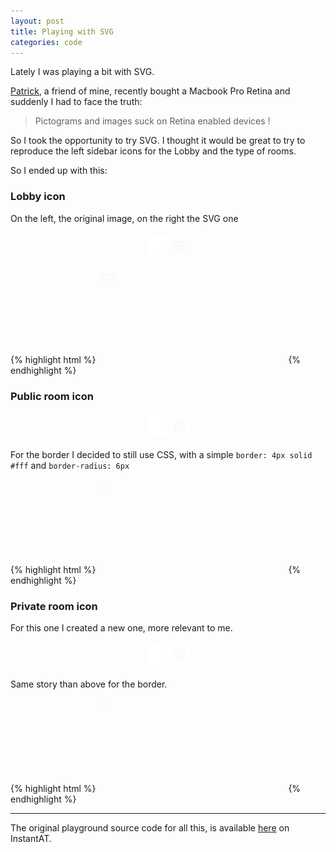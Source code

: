 ```yaml
---
layout: post
title: Playing with SVG
categories: code
---
```


<!-- excerpt start -->
Lately I was playing a bit with SVG.

[Patrick](http://twitter.com/patrickbrosset), a friend of mine, recently bought a Macbook Pro Retina
and suddenly I had to face the truth:

> Pictograms and images suck on Retina enabled devices !

So I took the opportunity to try SVG. I thought it would be great to try to reproduce
the left sidebar icons for the Lobby and the type of rooms.
<!-- excerpt end -->

So I ended up with this:

### Lobby icon

On the left, the original image, on the right the SVG one

<p style="background: url(/images/2013/05/background-sidebar-left.jpg) top left repeat; padding: 5px; text-align: center;">
    <style type="text/css"> .lobby {width: 32px; height: 32px; } </style>
	<img src="/images/2013/05/lobby.png" />
	<svg class="lobby">
		<line stroke-dasharray="4,2,28" x1="6" y1="10" x2="26" y2="10" stroke="#f9f9f9" stroke-width="4"/>
    	<line stroke-dasharray="4,2,28" x1="6" y1="16" x2="26" y2="16" stroke="#f9f9f9" stroke-width="4"/>
    	<line stroke-dasharray="4,2,28" x1="6" y1="22" x2="26" y2="22" stroke="#f9f9f9" stroke-width="4"/>
	</svg>
</p>

{% highlight html %}
<svg>
	<line stroke-dasharray="4,2,28" x1="6" y1="10" x2="26" y2="10" stroke="#f9f9f9" stroke-width="4"/>
    <line stroke-dasharray="4,2,28" x1="6" y1="16" x2="26" y2="16" stroke="#f9f9f9" stroke-width="4"/>
    <line stroke-dasharray="4,2,28" x1="6" y1="22" x2="26" y2="22" stroke="#f9f9f9" stroke-width="4"/>
</svg>
{% endhighlight %}

### Public room icon

<p style="background: url(/images/2013/05/background-sidebar-left.jpg) top left repeat; padding: 5px; text-align: center;">
	<style type="text/css"> .public_room { width: 24px; height: 24px; border: 4px solid #fff; border-radius: 6px; } </style>
	<img src="/images/2013/05/group-room.png" />
	<svg class="public_room">
		<line stroke-dasharray="4,2,4,2,4" x1="4" y1="6" x2="20" y2="6" stroke="#f9f9f9" stroke-width="4"/>
		<line stroke-dasharray="4,2,4,2,4" x1="4" y1="12" x2="20" y2="12" stroke="#f9f9f9" stroke-width="4"/>
		<line stroke-dasharray="4,2,4,2,4" x1="4" y1="18" x2="20" y2="18" stroke="#f9f9f9" stroke-width="4"/>
	</svg>
</p>

For the border I decided to still use CSS, with a simple `border: 4px solid #fff` and `border-radius: 6px`

{% highlight html %}
<svg>
	<line stroke-dasharray="4,2,4,2,4" x1="4" y1="6" x2="20" y2="6" stroke="#f9f9f9" stroke-width="4"/>
	<line stroke-dasharray="4,2,4,2,4" x1="4" y1="12" x2="20" y2="12" stroke="#f9f9f9" stroke-width="4"/>
	<line stroke-dasharray="4,2,4,2,4" x1="4" y1="18" x2="20" y2="18" stroke="#f9f9f9" stroke-width="4"/>
</svg>
{% endhighlight %}

### Private room icon

For this one I created a new one, more relevant to me.

<p style="background: url(/images/2013/05/background-sidebar-left.jpg) top left repeat; padding: 5px; text-align: center;">
	<style type="text/css"> .private_room { width: 24px; height: 24px; border: 4px solid #fff; border-radius: 6px; } </style>
	<img src="/images/2013/05/private-room.png" />
	<svg class="private_room">
		<g>
			<line stroke-dasharray="4,2,4,2,4" x1="4" y1="6" x2="20" y2="6" stroke="#f9f9f9" stroke-width="4"/>
			<line stroke-dasharray="4,2,4,2,4" x1="4" y1="12" x2="20" y2="12" stroke="#f9f9f9" stroke-width="4" stroke-opacity="0.5"/>
			<line stroke-dasharray="4,2,4" x1="4" y1="18" x2="16" y2="18" stroke="#f9f9f9" stroke-width="4"/>
		</g>
    	<g opacity="0.5">
	    	<rect x="16" y="16" width="4" height="4" fill="#f9f9f9" />
		</g>
	</svg>
</p>

Same story than above for the border.

{% highlight html %}
<svg>
	<g>
		<line stroke-dasharray="4,2,4,2,4" x1="4" y1="6" x2="20" y2="6" stroke="#f9f9f9" stroke-width="4"/>
		<line stroke-dasharray="4,2,4,2,4" x1="4" y1="12" x2="20" y2="12" stroke="#f9f9f9" stroke-width="4" stroke-opacity="0.5"/>
		<line stroke-dasharray="4,2,4" x1="4" y1="18" x2="16" y2="18" stroke="#f9f9f9" stroke-width="4"/>
	</g>
    <g opacity="0.5">
    	<rect x="16" y="16" width="4" height="4" fill="#f9f9f9" />
	</g>
</svg>
{% endhighlight %}

----

The original playground source code for all this, is available [here](http://juliandescottes.github.io/instantat/#51934f39e4b051dece087679) on InstantAT.
